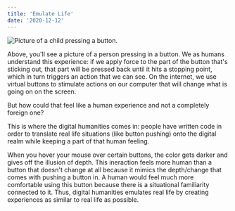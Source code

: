 ```yaml
---
title: 'Emulate Life'
date: '2020-12-12'
---
```


![Picture of a child pressing a button.](/buttonpress.jpg "Child pressing a button.")

Above, you'll see a picture of a person pressing in a button. We as humans understand this experience: if we apply force to the part of the button that's sticking out, that part will be pressed back until it hits a stopping point, which in turn triggers an action that we can see. On the internet, we use virtual buttons to stimulate actions on our computer that will change what is going on on the screen.

But how could that feel like a human experience and not a completely foreign one?

This is where the digital humanities comes in: people have written code in order to translate real life situations (like button pushing) onto the digital realm while keeping a part of that human feeling.

When you hover your mouse over certain buttons, the color gets darker and gives off the illusion of depth. This ineraction feels more human than a button that doesn't change at all because it mimics the depth/change that comes with pushing a button in. A human would feel much more comfortable using this button because there is a situational familiarity connected to it. Thus, digital humanities emulates real life by creating experiences as similar to real life as possible.